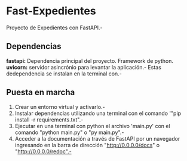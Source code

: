 # Fast-Expedientes
Proyecto de Expedientes con FastAPI.-

## Dependencias
**fastapi:** Dependencia principal del proyecto. Framework de python. 
**uvicorn:** servidor asincrónio para levantar la aplicación.-
Estas dedependencia se instalan en la terminal con.- 
## Puesta en marcha
1. Crear un entorno virtual y activarlo.-
2. Instalar dependencias utilizando una terminal con el comando '"pip install -r requirements.txt".-
3. Ejecutar en una terminal con python el archivo 'main.py' con el comando "python main.py" o "py main.py".-
4. Acceder a la documentación a través de FastAPI por un navegador ingresando en la barra de dirección "http://0.0.0.0/docs" o "http://0.0.0.0/redoc".-